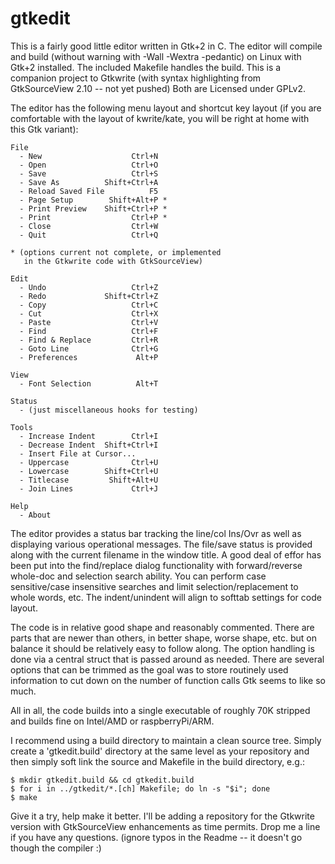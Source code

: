 # gtkedit

This is a fairly good little editor written in Gtk+2 in C. The editor will compile and build 
(without warning with -Wall -Wextra -pedantic) on Linux with Gtk+2 installed. The included
Makefile handles the build. This is a companion project to Gtkwrite (with syntax highlighting 
from GtkSourceView 2.10 -- not yet pushed) Both are Licensed under GPLv2.

The editor has the following menu layout and shortcut key layout (if you are comfortable with
the layout of kwrite/kate, you will be right at home with this Gtk variant):

    File
      - New                    Ctrl+N
      - Open                   Ctrl+O
      - Save                   Ctrl+S
      - Save As          Shift+Ctrl+A
      - Reload Saved File          F5
      - Page Setup        Shift+Alt+P *
      - Print Preview    Shift+Ctrl+P *
      - Print                  Ctrl+P *
      - Close                  Ctrl+W
      - Quit                   Ctrl+Q

    * (options current not complete, or implemented 
       in the Gtkwrite code with GtkSourceView)

    Edit
      - Undo                   Ctrl+Z
      - Redo             Shift+Ctrl+Z
      - Copy                   Ctrl+C
      - Cut                    Ctrl+X
      - Paste                  Ctrl+V
      - Find                   Ctrl+F
      - Find & Replace         Ctrl+R
      - Goto Line              Ctrl+G
      - Preferences             Alt+P
  
    View
      - Font Selection          Alt+T

    Status
      - (just miscellaneous hooks for testing)

    Tools
      - Increase Indent        Ctrl+I
      - Decrease Indent  Shift+Ctrl+I
      - Insert File at Cursor...
      - Uppercase              Ctrl+U
      - Lowercase        Shift+Ctrl+U
      - Titlecase         Shift+Alt+U
      - Join Lines             Ctrl+J

    Help
      - About

The editor provides a status bar tracking the line/col Ins/Ovr as well as displaying various
operational messages. The file/save status is provided along with the current filename in the
window title. A good deal of effor has been put into the find/replace dialog functionality with
forward/reverse whole-doc and selection search ability. You can perform case sensitive/case
insensitive searches and limit selection/replacement to whole words, etc. The indent/unindent
will align to softtab settings for code layout.

The code is in relative good shape and reasonably commented. There are parts that are newer
than others, in better shape, worse shape, etc. but on balance it should be relatively easy
to follow along. The option handling is done via a central struct that is passed around as
needed. There are several options that can be trimmed as the goal was to store routinely used
information to cut down on the number of function calls Gtk seems to like so much.

All in all, the code builds into a single executable of roughly 70K stripped and builds
fine on Intel/AMD or raspberryPi/ARM.

I recommend using a build directory to maintain a clean source tree. Simply create a 'gtkedit.build' 
directory at the same level as your repository and then simply soft link the source and Makefile in 
the build directory, e.g.:

    $ mkdir gtkedit.build && cd gtkedit.build
    $ for i in ../gtkedit/*.[ch] Makefile; do ln -s "$i"; done
    $ make

Give it a try, help make it better. I'll be adding a repository for the Gtkwrite version 
with GtkSourceView enhancements as time permits. Drop me a line if you have any questions.
(ignore typos in the Readme -- it doesn't go though the compiler :)
